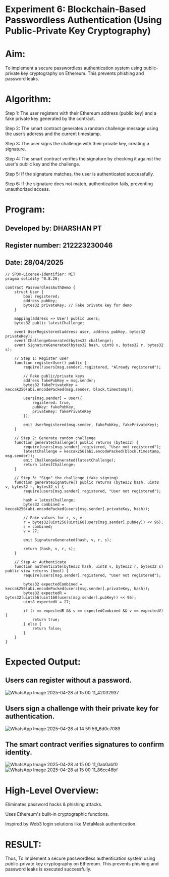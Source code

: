 # Experiment 6: Blockchain-Based Passwordless Authentication (Using Public-Private Key Cryptography)
# Aim:
To implement a secure passwordless authentication system using public-private key cryptography on Ethereum. This prevents phishing and password leaks.

# Algorithm:

Step 1: The user registers with their Ethereum address (public key) and a fake private key generated by the contract.

Step 2: The smart contract generates a random challenge message using the user’s address and the current timestamp.

Step 3: The user signs the challenge with their private key, creating a signature.

Step 4: The smart contract verifies the signature by checking it against the user's public key and the challenge.

Step 5: If the signature matches, the user is authenticated successfully.

Step 6: If the signature does not match, authentication fails, preventing unauthorized access.

# Program:

## Developed by: DHARSHAN PT
## Register number: 212223230046
## Date: 28/04/2025
```
// SPDX-License-Identifier: MIT
pragma solidity ^0.8.20;

contract PasswordlessAuthDemo {
    struct User {
        bool registered;
        address pubKey;
        bytes32 privateKey; // Fake private key for demo
    }

    mapping(address => User) public users;
    bytes32 public latestChallenge;

    event UserRegistered(address user, address pubKey, bytes32 privateKey);
    event ChallengeGenerated(bytes32 challenge);
    event SignatureGenerated(bytes32 hash, uint8 v, bytes32 r, bytes32 s);

    // Step 1: Register user
    function registerUser() public {
        require(!users[msg.sender].registered, "Already registered");

        // Fake public/private keys
        address fakePubKey = msg.sender;
        bytes32 fakePrivateKey = keccak256(abi.encodePacked(msg.sender, block.timestamp));

        users[msg.sender] = User({
            registered: true,
            pubKey: fakePubKey,
            privateKey: fakePrivateKey
        });

        emit UserRegistered(msg.sender, fakePubKey, fakePrivateKey);
    }

    // Step 2: Generate random challenge
    function generateChallenge() public returns (bytes32) {
        require(users[msg.sender].registered, "User not registered");
        latestChallenge = keccak256(abi.encodePacked(block.timestamp, msg.sender));
        emit ChallengeGenerated(latestChallenge);
        return latestChallenge;
    }

    // Step 3: "Sign" the challenge (fake signing)
    function generateSignature() public returns (bytes32 hash, uint8 v, bytes32 r, bytes32 s) {
        require(users[msg.sender].registered, "User not registered");
        
        hash = latestChallenge;
        bytes32 combined = keccak256(abi.encodePacked(users[msg.sender].privateKey, hash));
        
        // Fake values for r, s, v
        r = bytes32(uint256(uint160(users[msg.sender].pubKey)) << 96);
        s = combined;
        v = 27;

        emit SignatureGenerated(hash, v, r, s);

        return (hash, v, r, s);
    }

    // Step 4: Authenticate
    function authenticate(bytes32 hash, uint8 v, bytes32 r, bytes32 s) public view returns (bool) {
        require(users[msg.sender].registered, "User not registered");

        bytes32 expectedCombined = keccak256(abi.encodePacked(users[msg.sender].privateKey, hash));
        bytes32 expectedR = bytes32(uint256(uint160(users[msg.sender].pubKey)) << 96);
        uint8 expectedV = 27;

        if (r == expectedR && s == expectedCombined && v == expectedV) {
            return true;
        } else {
            return false;
        }
    }
}

```

# Expected Output:
## Users can register without a password.
![WhatsApp Image 2025-04-28 at 15 00 11_42032937](https://github.com/user-attachments/assets/560eac53-d2b3-4c0a-9867-c0a54083ee98)


## Users sign a challenge with their private key for authentication.
![WhatsApp Image 2025-04-28 at 14 59 56_6d0c7089](https://github.com/user-attachments/assets/48cc7b9f-d6dd-47f3-9cb1-e9de3d5c5e31)


## The smart contract verifies signatures to confirm identity.
![WhatsApp Image 2025-04-28 at 15 00 11_0ab0abf0](https://github.com/user-attachments/assets/87481f8b-ba8a-4fd8-818c-3dd092cbf068)
![WhatsApp Image 2025-04-28 at 15 00 11_86cc48bf](https://github.com/user-attachments/assets/40ba54c1-69a9-432d-95cc-a70e17cb69cb)


# High-Level Overview:
Eliminates password hacks & phishing attacks.


Uses Ethereum's built-in cryptographic functions.


Inspired by Web3 login solutions like MetaMask authentication.




# RESULT: 

Thus, To implement a secure passwordless authentication system using public-private key cryptography on Ethereum. This prevents phishing and password leaks is executed successfully.

